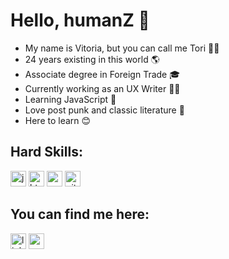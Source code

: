 # Hello, humanZ 👋

- My name is Vitoria, but you can call me Tori 🧙‍♀️
- 24 years existing in this world 🌎
- Associate degree in Foreign Trade 🎓
- Currently working as an UX Writer 👩‍💻
- Learning JavaScript 🌹
- Love post punk and classic literature 💖
- Here to learn 😊

## Hard Skills:
[<img src='https://img.shields.io/badge/JavaScript-F7DF1E?style=for-the-badge&logo=javascript&logoColor=black' alt='javascript' height='25'>](https://www.javascript.com/) [<img src='https://img.shields.io/badge/HTML5-E34F26?style=for-the-badge&logo=html5&logoColor=white' alt='html5' height='25'>](https://html.spec.whatwg.org/multipage/) [<img src='https://img.shields.io/badge/CSS3-1572B6?style=for-the-badge&logo=css3&logoColor=white' alt='css3' height='25'>](https://www.w3.org/Style/CSS/Overview.en.html) [<img src='https://img.shields.io/badge/Git-E34F26?style=for-the-badge&logo=git&logoColor=white' alt='git' height='25'>](https://git-scm.com/) 

## You can find me here:
  
[<img src='https://img.shields.io/badge/LinkedIn-0077B5?style=for-the-badge&logo=linkedin&logoColor=white' alt='linkedin' height='25'>](www.linkedin.com/in/vitoria-avendano) [<img src='https://img.shields.io/badge/Medium-12100E?style=for-the-badge&logo=medium&logoColor=white' alt='medium' height='25'>](https://medium.com/@vitoria.avendano)  
